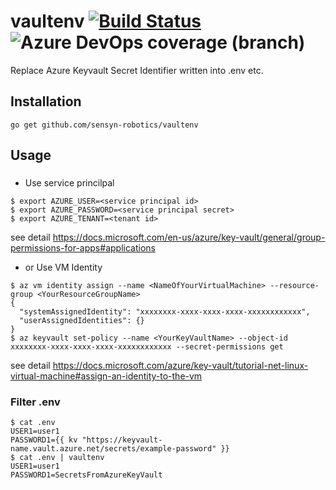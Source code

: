 # vaultenv [![Build Status](https://dev.azure.com/sensyn-robotics/vaultenv/_apis/build/status/sensyn-robotics.vaultenv?branchName=master)](https://dev.azure.com/sensyn-robotics/vaultenv/_build/latest?definitionId=1&branchName=master) ![Azure DevOps coverage (branch)](https://img.shields.io/azure-devops/coverage/sensyn-robotics/vaultenv/1/master)
Replace Azure Keyvault Secret Identifier written into .env etc.
## Installation
```
go get github.com/sensyn-robotics/vaultenv
```
## Usage
###
* Use service princilpal
```
$ export AZURE_USER=<service principal id>
$ export AZURE_PASSWORD=<service principal secret>
$ export AZURE_TENANT=<tenant id>
```
see detail https://docs.microsoft.com/en-us/azure/key-vault/general/group-permissions-for-apps#applications

* or Use VM Identity
```
$ az vm identity assign --name <NameOfYourVirtualMachine> --resource-group <YourResourceGroupName>
{
  "systemAssignedIdentity": "xxxxxxxx-xxxx-xxxx-xxxx-xxxxxxxxxxxx",
  "userAssignedIdentities": {}
}
$ az keyvault set-policy --name <YourKeyVaultName> --object-id xxxxxxxx-xxxx-xxxx-xxxx-xxxxxxxxxxxx --secret-permissions get
```
see detail https://docs.microsoft.com/azure/key-vault/tutorial-net-linux-virtual-machine#assign-an-identity-to-the-vm
### Filter .env
```
$ cat .env
USER1=user1
PASSWORD1={{ kv "https://keyvault-name.vault.azure.net/secrets/example-password" }}
$ cat .env | vaultenv
USER1=user1
PASSWORD1=SecretsFromAzureKeyVault
```
